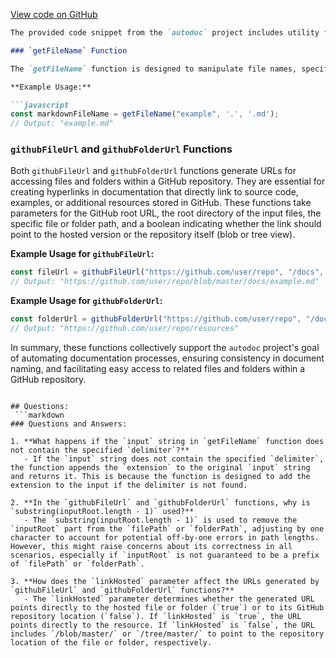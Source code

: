[View code on GitHub](/blob/master/utils/FileUtil.ts)

```markdown
The provided code snippet from the `autodoc` project includes utility functions designed to streamline the process of managing and linking documentation files, particularly in the context of GitHub repositories. These functions are crucial for automating the generation of documentation and enhancing the accessibility of project files.

### `getFileName` Function

The `getFileName` function is designed to manipulate file names, specifically for converting them into Markdown format or altering their extensions. It accepts an input string representing the file name, an optional delimiter (defaulting to '.'), and an optional extension (defaulting to '.md'). This function is particularly useful for ensuring that documentation files adhere to a consistent naming convention, facilitating their identification and rendering in Markdown viewers.

**Example Usage:**

```javascript
const markdownFileName = getFileName("example", '.', '.md');
// Output: "example.md"
```

### `githubFileUrl` and `githubFolderUrl` Functions

Both `githubFileUrl` and `githubFolderUrl` functions generate URLs for accessing files and folders within a GitHub repository. They are essential for creating hyperlinks in documentation that directly link to source code, examples, or additional resources stored in GitHub. These functions take parameters for the GitHub root URL, the root directory of the input files, the specific file or folder path, and a boolean indicating whether the link should point to the hosted version or the repository itself (blob or tree view).

**Example Usage for `githubFileUrl`:**

```javascript
const fileUrl = githubFileUrl("https://github.com/user/repo", "/docs", "/docs/example.md", false);
// Output: "https://github.com/user/repo/blob/master/docs/example.md"
```

**Example Usage for `githubFolderUrl`:**

```javascript
const folderUrl = githubFolderUrl("https://github.com/user/repo", "/docs", "/docs/resources", true);
// Output: "https://github.com/user/repo/resources"
```

In summary, these functions collectively support the `autodoc` project's goal of automating documentation processes, ensuring consistency in document naming, and facilitating easy access to related files and folders within a GitHub repository.
```

## Questions: 
 ```markdown
### Questions and Answers:

1. **What happens if the `input` string in `getFileName` function does not contain the specified `delimiter`?**
   - If the `input` string does not contain the specified `delimiter`, the function appends the `extension` to the original `input` string and returns it. This is because the function is designed to add the extension to the input if the delimiter is not found.

2. **In the `githubFileUrl` and `githubFolderUrl` functions, why is `substring(inputRoot.length - 1)` used?**
   - The `substring(inputRoot.length - 1)` is used to remove the `inputRoot` part from the `filePath` or `folderPath`, adjusting by one character to account for potential off-by-one errors in path lengths. However, this might raise concerns about its correctness in all scenarios, especially if `inputRoot` is not guaranteed to be a prefix of `filePath` or `folderPath`.

3. **How does the `linkHosted` parameter affect the URLs generated by `githubFileUrl` and `githubFolderUrl` functions?**
   - The `linkHosted` parameter determines whether the generated URL points directly to the hosted file or folder (`true`) or to its GitHub repository location (`false`). If `linkHosted` is `true`, the URL points directly to the resource. If `linkHosted` is `false`, the URL includes `/blob/master/` or `/tree/master/` to point to the repository location of the file or folder, respectively.
```